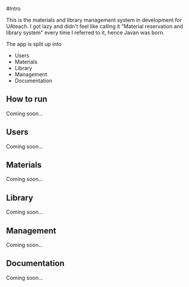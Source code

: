 #Intro

This is the materials and library management system in development for UAteach. I got lazy and didn't feel like calling
it "Material reservation and library system" every time I referred to it, hence Javan was born.
 
The app is split up into

- Users
- Materials
- Library
- Management
- Documentation 

## How to run
Coming soon...

## Users
Coming soon...

## Materials
Coming soon...

## Library
Coming soon...

## Management
Coming soon...

## Documentation
Coming soon...
